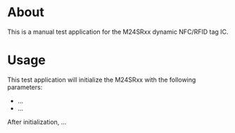 # About
This is a manual test application for the M24SRxx dynamic NFC/RFID tag IC.

# Usage
This test application will initialize the M24SRxx with the following parameters:
 - ...
 - ...

After initialization, ...